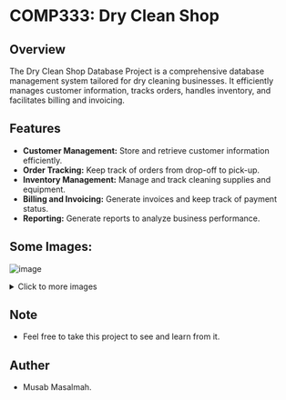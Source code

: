 # COMP333: Dry Clean Shop 

## Overview

The Dry Clean Shop Database Project is a comprehensive database management system tailored for dry cleaning businesses. It efficiently manages customer information, tracks orders, handles inventory, and facilitates billing and invoicing.

## Features

- **Customer Management:** Store and retrieve customer information efficiently.
- **Order Tracking:** Keep track of orders from drop-off to pick-up.
- **Inventory Management:** Manage and track cleaning supplies and equipment.
- **Billing and Invoicing:** Generate invoices and keep track of payment status.
- **Reporting:** Generate reports to analyze business performance.

## Some Images:
![image](https://github.com/MusabMasalmah/Data_Base_Course_Project/assets/129512609/4a8390da-f7d0-44f6-a8c5-e703f0bab4be)
<details>
  <summary>Click to more images</summary>
![image](https://github.com/MusabMasalmah/Data_Base_Course_Project/assets/129512609/ebe52c51-a7de-481c-95e1-6e9682b334d7)
![image](https://github.com/MusabMasalmah/Data_Base_Course_Project/assets/129512609/8b7c12be-387e-4526-8619-d772f468126d)
![image](https://github.com/MusabMasalmah/Data_Base_Course_Project/assets/129512609/cfc58a0e-b147-4c5c-8bd3-9fac4f2d8d1b)
![image](https://github.com/MusabMasalmah/Data_Base_Course_Project/assets/129512609/a2be9d1f-f766-4145-b509-aa6f28c3216c)
![image](https://github.com/MusabMasalmah/Data_Base_Course_Project/assets/129512609/a75f6b55-6e16-4bdd-b8b9-6f53cf970d01)
</details>

 ## Note
 - Feel free to take this project to see and learn from it. 

 
 ## Auther
 - Musab Masalmah. 






